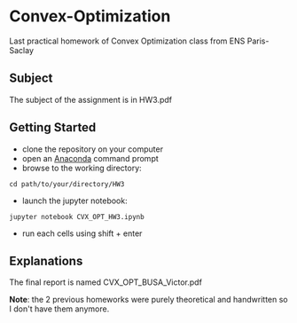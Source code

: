 # Convex-Optimization

Last practical homework of Convex Optimization class from ENS Paris-Saclay

## Subject
The subject of the assignment is in HW3.pdf

## Getting Started
+ clone the repository on your computer
+ open an [Anaconda](https://www.anaconda.com/download/) command prompt
+ browse to the working directory:
```{r, engine='bash', count_lines}
cd path/to/your/directory/HW3
```
+ launch the jupyter notebook:
```{r, engine='bash', count_lines}
jupyter notebook CVX_OPT_HW3.ipynb
```
+ run each cells using shift + enter

## Explanations
The final report is named CVX_OPT_BUSA_Victor.pdf

__Note__: the 2 previous homeworks were purely theoretical and handwritten so I don't have them anymore.
